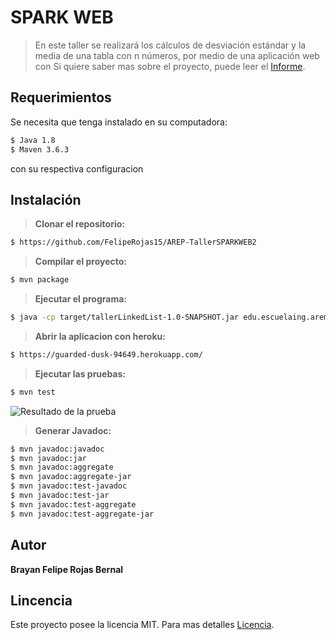# SPARK WEB 
> En este taller se realizará los cálculos de desviación estándar y la media de una tabla con n números, por medio de una
> aplicación web con
> Si quiere saber mas sobre el proyecto, puede leer el [Informe](https://github.com/FelipeRojas15/AREP_TallerMVN1/blob/master/Informe_Taller.pdf).

## Requerimientos 
Se necesita que tenga instalado en su computadora:
```sh
$ Java 1.8
$ Maven 3.6.3
```
con su respectiva configuracion
## Instalación
> **Clonar el repositorio:** 
```sh
$ https://github.com/FelipeRojas15/AREP-TallerSPARKWEB2
```
> **Compilar el proyecto:**
```sh
$ mvn package
```
> **Ejecutar el programa:** 
```sh
$ java -cp target/tallerLinkedList-1.0-SNAPSHOT.jar edu.escuelaing.arem.app.sparkWeb.SparkWeb
```
> **Abrir la aplicacion con heroku:** 
```sh
$ https://guarded-dusk-94649.herokuapp.com/
```


> **Ejecutar las pruebas:** 
```sh
$ mvn test
```
![Resultado de la prueba ](https://i.ibb.co/ZTbXYzY/TestRun.png)
> **Generar Javadoc:**
```sh
$ mvn javadoc:javadoc
$ mvn javadoc:jar
$ mvn javadoc:aggregate
$ mvn javadoc:aggregate-jar
$ mvn javadoc:test-javadoc
$ mvn javadoc:test-jar
$ mvn javadoc:test-aggregate
$ mvn javadoc:test-aggregate-jar
```
## Autor
**Brayan Felipe Rojas Bernal**
## Lincencia
Este proyecto posee la licencia MIT. Para mas detalles [Licencia](https://github.com/FelipeRojas15/AREP_TallerMVN1/blob/master/LICENSE.txt).


